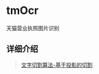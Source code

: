 # tmOcr
天猫营业执照图片识别
## 详细介绍
> [文字切割算法-基于投影的切割](https://blog.csdn.net/Print_lin/article/details/80143002)
